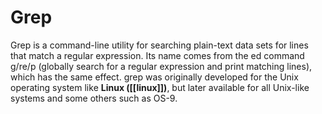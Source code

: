 # Grep
Grep is a command-line utility for searching plain-text data sets for lines that match a regular expression. Its name comes from the ed command g/re/p (globally search for a regular expression and print matching lines), which has the same effect. grep was originally developed for the Unix operating system like **Linux ([[linux]])**, but later available for all Unix-like systems and some others such as OS-9.
